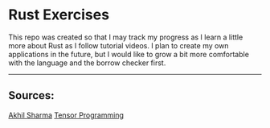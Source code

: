 # Rust Exercises

This repo was created so that I may track my progress as I learn a little more about Rust as I follow tutorial videos.
I plan to create my own applications in the future, but I would like to grow a bit more comfortable with the language
and the borrow checker first.

---

## Sources:
[Akhil Sharma](https://www.youtube.com/@AkhilSharmaTech)
[Tensor Programming](https://www.youtube.com/@TensorProgramming)
